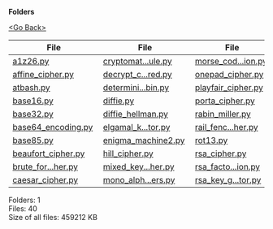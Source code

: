 **Folders**

[&lt;Go Back&gt;](../right.html)

  

<table><thead><tr class="header"><th><strong>File</strong></th><th><strong>File</strong></th><th><strong>File</strong></th><th><strong>File</strong></th></tr></thead><tbody><tr class="odd"><td><a href="a1z26.py">a1z26.py</a> </td><td><a href="cryptomath_module.py">cryptomat...ule.py</a> </td><td><a href="morse_code_implementation.py">morse_cod...ion.py</a> </td><td><a href="shuffled_shift_cipher.py">shuffled_...her.py</a> </td></tr><tr class="even"><td><a href="affine_cipher.py">affine_cipher.py</a> </td><td><a href="decrypt_caesar_with_chi_squared.py">decrypt_c...red.py</a> </td><td><a href="onepad_cipher.py">onepad_cipher.py</a> </td><td><a href="simple_keyword_cypher.py">simple_ke...her.py</a> </td></tr><tr class="odd"><td><a href="atbash.py">atbash.py</a> </td><td><a href="deterministic_miller_rabin.py">determini...bin.py</a> </td><td><a href="playfair_cipher.py">playfair_cipher.py</a> </td><td><a href="simple_substitution_cipher.py">simple_su...her.py</a> </td></tr><tr class="even"><td><a href="base16.py">base16.py</a> </td><td><a href="diffie.py">diffie.py</a> </td><td><a href="porta_cipher.py">porta_cipher.py</a> </td><td><a href="trafid_cipher.py">trafid_cipher.py</a> </td></tr><tr class="odd"><td><a href="base32.py">base32.py</a> </td><td><a href="diffie_hellman.py">diffie_hellman.py</a> </td><td><a href="rabin_miller.py">rabin_miller.py</a> </td><td><a href="transposition_cipher.py">transposi...her.py</a> </td></tr><tr class="even"><td><a href="base64_encoding.py">base64_encoding.py</a> </td><td><a href="elgamal_key_generator.py">elgamal_k...tor.py</a> </td><td><a href="rail_fence_cipher.py">rail_fenc...her.py</a> </td><td><a href="transposition_cipher_encrypt_decrypt_file.py">transposi...ile.py</a> </td></tr><tr class="odd"><td><a href="base85.py">base85.py</a> </td><td><a href="enigma_machine2.py">enigma_machine2.py</a> </td><td><a href="rot13.py">rot13.py</a> </td><td><a href="vigenere_cipher.py">vigenere_cipher.py</a> </td></tr><tr class="even"><td><a href="beaufort_cipher.py">beaufort_cipher.py</a> </td><td><a href="hill_cipher.py">hill_cipher.py</a> </td><td><a href="rsa_cipher.py">rsa_cipher.py</a> </td><td><a href="xor_cipher.py">xor_cipher.py</a> </td></tr><tr class="odd"><td><a href="brute_force_caesar_cipher.py">brute_for...her.py</a> </td><td><a href="mixed_keyword_cypher.py">mixed_key...her.py</a> </td><td><a href="rsa_factorization.py">rsa_facto...ion.py</a> </td><td><a href="__init__.py">__init__.py</a> </td></tr><tr class="even"><td><a href="caesar_cipher.py">caesar_cipher.py</a> </td><td><a href="mono_alphabetic_ciphers.py">mono_alph...ers.py</a> </td><td><a href="rsa_key_generator.py">rsa_key_g...tor.py</a> </td><td><a href="prehistoric_men.txt">prehistor...en.txt</a> </td></tr></tbody></table>

Folders: 1  
Files: 40  
Size of all files: 459212 KB
